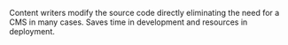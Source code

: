 Content writers modify the source code directly eliminating the need for a CMS in many cases. Saves time in development and resources in deployment.